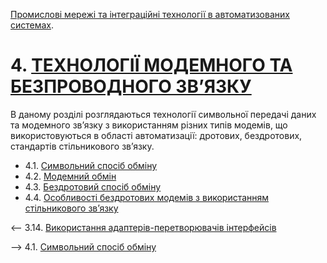 [Промислові мережі та інтеграційні технології в автоматизованих системах](README.md).

# 4. [ТЕХНОЛОГІЇ МОДЕМНОГО ТА БЕЗПРОВОДНОГО ЗВ’ЯЗКУ](4.md)

В даному розділі розглядаються технології символьної передачі даних та модемного зв’язку з використанням різних типів модемів, що використовуються в області автоматизації: дротових, бездротових, стандартів стільникового зв’язку.

- 4.1. [Символьний спосіб обміну](4_1.md) 
- 4.2. [Модемний обмін](4_2.md) 
- 4.3. [Бездротовий спосіб обміну](4_3.md) 
- 4.4. [Особливості бездротових модемів з використанням стільникового зв’язку](4_4.md)



<-- 3.14. [Використання адаптерів-перетворювачів інтерфейсів](3_14.md)

--> 4.1. [Символьний спосіб обміну](4_1.md) 